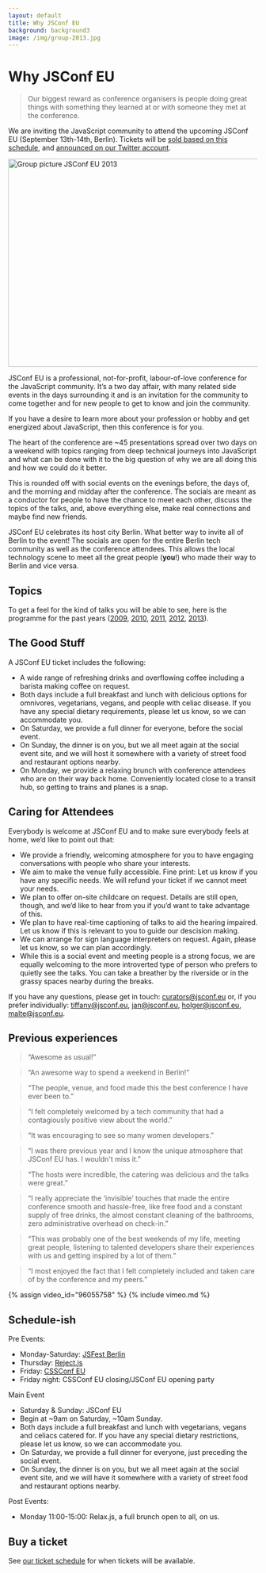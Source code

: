 ```yaml
---
layout: default
title: Why JSConf EU
background: background3
image: /img/group-2013.jpg
---
```


# Why JSConf EU

> Our biggest reward as conference organisers is people doing great things with something they learned at or with someone they met at the conference.

We are inviting the JavaScript community to attend the upcoming JSConf EU (September 13th-14th, Berlin). Tickets will be [sold based on this schedule](/news/2014/06/11/ticket-schedule.html), and [announced on our Twitter account](https://twitter.com/jsconfeu).

<div class="embed_container">
  <img width="560" height="420"
    src="/img/group-2013.jpg"
    alt="Group picture JSConf EU 2013" />
</div>

JSConf EU is a professional, not-for-profit, labour-of-love conference for the JavaScript community. It’s a two day affair, with many related side events in the days surrounding it and is an invitation for the community to come together and for new people to get to know and join the community.

If you have a desire to learn more about your profession or hobby and get energized about JavaScript, then this conference is for you.

The heart of the conference are ~45 presentations spread over two days on a weekend with topics ranging from deep technical journeys into JavaScript and what can be done with it to the big question of why we are all doing this and how we could do it better.

This is rounded off with social events on the evenings before, the days of, and the morning and midday after the conference. The socials are meant as a conductor for people to have the chance to meet each other, discuss the topics of the talks, and, above everything else, make real connections and maybe find new friends.

JSConf EU celebrates its host city Berlin. What better way to invite all of Berlin to the event! The socials are open for the entire Berlin tech community as well as the conference attendees. This allows the local technology scene to meet all the great people (**you**!) who made their way to Berlin and vice versa.

## Topics

To get a feel for the kind of talks you will be able to see, here is the programme for the past years ([2009](http://jsconf.eu/2009/speakers.html), [2010](http://jsconf.eu/2010/speakers.html), [2011](http://jsconf.eu/2011/speakers.html), [2012](http://2012.jsconf.eu/speakers.html), [2013](http://2013.jsconf.eu/speakers/)).


## The Good Stuff

A JSConf EU ticket includes the following:

- A wide range of refreshing drinks and overflowing coffee including a barista making coffee on request.
- Both days include a full breakfast and lunch with delicious options for omnivores, vegetarians, vegans, and people with celiac disease. If you have any special dietary requirements, please let us know, so we can accommodate you.
- On Saturday, we provide a full dinner for everyone, before the social event.
- On Sunday, the dinner is on you, but we all meet again at the social event site, and we will host it somewhere with a variety of street food and restaurant options nearby.
- On Monday, we provide a relaxing brunch with conference attendees who are on their way back home. Conveniently located close to a transit hub, so getting to trains and planes is a snap.

## Caring for Attendees

Everybody is welcome at JSConf EU and to make sure everybody feels at home, we’d like to point out that:
- We provide a friendly, welcoming atmosphere for you to have engaging conversations with people who share your interests.
- We aim to make the venue fully accessible. Fine print: Let us know if you have any specific needs. We will refund your ticket if we cannot meet your needs.
- We plan to offer on-site childcare on request. Details are still open, though, and we’d like to hear from you if you’d want to take advantage of this.
- We plan to have real-time captioning of talks to aid the hearing impaired. Let us know if this is relevant to you to guide our descision making.
- We can arrange for sign language interpreters on request. Again, please let us know, so we can plan accordingly.
- While this is a social event and meeting people is a strong focus, we are equally welcoming to the more introverted type of person who prefers to quietly see the talks. You can take a breather by the riverside or in the grassy spaces nearby during the breaks.

If you have any questions, please get in touch: [curators@jsconf.eu](mailto:&#x63;&#x75;&#x72;&#x61;&#x74;&#x6F;&#x72;&#x73;&#x40;&#x6A;&#x73;&#x63;&#x6F;&#x6E;&#x66;&#x2E;&#x65;&#x75;) or, if you prefer individually: [tiffany@jsconf.eu](mailto:&#x63;&#x75;&#x72;&#x61;&#x74;&#x6F;&#x72;&#x73;&#x40;&#x6A;&#x73;&#x63;&#x6F;&#x6E;&#x66;&#x2E;&#x65;&#x75;), [jan@jsconf.eu](mailto:&#x63;&#x75;&#x72;&#x61;&#x74;&#x6F;&#x72;&#x73;&#x40;&#x6A;&#x73;&#x63;&#x6F;&#x6E;&#x66;&#x2E;&#x65;&#x75;), [holger@jsconf.eu](mailto:&#x63;&#x75;&#x72;&#x61;&#x74;&#x6F;&#x72;&#x73;&#x40;&#x6A;&#x73;&#x63;&#x6F;&#x6E;&#x66;&#x2E;&#x65;&#x75;), [malte@jsconf.eu](mailto:&#x63;&#x75;&#x72;&#x61;&#x74;&#x6F;&#x72;&#x73;&#x40;&#x6A;&#x73;&#x63;&#x6F;&#x6E;&#x66;&#x2E;&#x65;&#x75;).

## Previous experiences

> “Awesome as usual!”

> “An awesome way to spend a weekend in Berlin!”

> “The people, venue, and food made this the best conference I have ever been to.”

> “I felt completely welcomed by a tech community that had a contagiously positive view about the world.”

> “It was encouraging to see so many women developers.”

> “I was there previous year and I know the unique atmosphere that JSConf EU has. I wouldn't miss it.”

> “The hosts were incredible, the catering was delicious and the talks were great.”

> “I really appreciate the ‘invisible’ touches that made the entire conference smooth and hassle-free, like free food and a constant supply of free drinks, the almost constant cleaning of the bathrooms, zero administrative overhead on check-in.”


> “This was probably one of the best weekends of my life, meeting great people, listening to talented developers share their experiences with us and getting inspired by a lot of them.”

> “I most enjoyed the fact that I felt completely included and taken care of by the conference and my peers.”

{% assign video_id="96055758" %}
{% include vimeo.md %}

## Schedule-ish

Pre Events:
- Monday-Saturday: [JSFest Berlin](http://jsfest.berlin)
- Thursday: [Reject.js](http://rejectjs.org)
- Friday: [CSSConf EU](http://2014.cssconf.eu)
- Friday night: CSSConf EU closing/JSConf EU opening party

Main Event
- Saturday & Sunday: JSConf EU
- Begin at ~9am on Saturday, ~10am Sunday.
- Both days include a full breakfast and lunch with vegetarians, vegans and celiacs catered for. If you have any special dietary restrictions, please let us know, so we can accommodate you.
- On Saturday, we provide a full dinner for everyone, just preceding the social event.
- On Sunday, the dinner is on you, but we all meet again at the social event site, and we will have it somewhere with a variety of street food and restaurant options nearby.

Post Events:
- Monday 11:00-15:00: Relax.js, a full brunch open to all, on us.

## Buy a ticket

See [our ticket schedule](/news/2014/06/11/ticket-schedule.html) for when tickets will be available.

